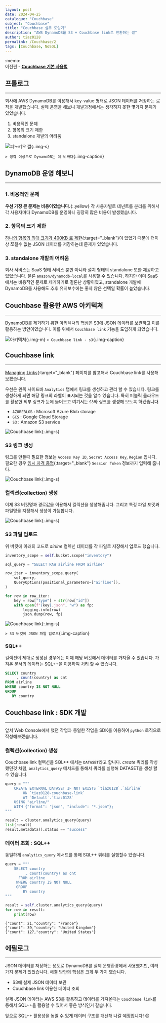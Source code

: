 ```yaml
---
layout: post
date: 2024-04-25
catalogue: "Couchbase"
subject: "Couchbase"
title: "Couchbase 실무 도입기"
description: "AWS DynamoDB를 S3 + Couchbase link로 전환하는 썰"
author: tiaz0128
permalink: /Couchbase/2
tags: [Couchbase, NoSQL]
---
```


<div class="callout">:memo:
  <div>
    <span>이전편 - </span>
    <a href="/Couchbase/1" target="_blank">
        <strong>Couchbase 기본 사용법</strong>
    </a>
  </div>
</div>

## 프롤로그

---


회사에 AWS DynamoDB를 이용해서 key-value 형태로 JSON 데이터를 저장하는 로직을 개발했습니다. 실제 운영을 해보니 개발과정에서는 생각하지 못한 몇가지 문제가 있었습니다.

1. 비용적인 문제
2. 항목의 크기 제한
3. standalone 개발의 어려움

![피노키오 짤](/assets/img/content/Couchbase/002/006.png){:.img-s}

`> 생각 이상으로 DynamoDB는 더 비싸다`{:.img-caption}

## DynamoDB 운영 해보니

---

### 1. 비용적인 문제

**우선 가장 큰 문제는 비용이였습니다.**{:.yellow} 각 사용자별로 테넌트를 분리를 위해서 각 사용자마다 DynamoDB를 운영하니 굉장히 많은 비용이 발생했습니다.

### 2. 항목의 크기 제한

[하나의 항목의 최대 크기가 400KB 로 제한](https://docs.aws.amazon.com/ko_kr/amazondynamodb/latest/developerguide/ServiceQuotas.html#limits-data-types){:target="_blank"}이 있었기 때문에 더이상 쪼갤수 없는 JSON 데이터를 저장하는데 문제가 있었습니다.

### 3. standalone 개발의 어려움

회사 서비스는 SaaS 형태 서비스 뿐만 아니라 설치 형태의 standalone 또한 제공하고 있었습니다. 물론 `amazon/dynamodb-local`를 사용할 수 있습니다. 하지만 이미 SaaS에서는 비용적인 문제로 제거하기로 결론난 상황이였고, standalone 개발에 DynamoDB를 사용해도 추후 유지보수에는 좋지 않은 선택일 확률이 높았습니다.

## Couchbase 활용한 AWS 아키텍쳐

---

DynamoDB를 제거하기 위한 아키텍쳐의 핵심은 S3에 JSON 데이터를 보관하고 이를 활용하는 방안이였습니다. 이를 위해서 `Couchbase link` 기능을 도입하게 되었습니다.

![아키텍쳐](/assets/img/content/Couchbase/002/005.png){:.img-m}
`> Couchbase link - s3`{:.img-caption}

## Couchbase link

---

[Managing Links](https://docs.couchbase.com/server/current/analytics/manage-links.html){:target="_blank"} 페이지를 참고해서 Couchbase link를 사용해보겠습니다.

우선은 왼쪽 사이드바 `Analytics` 탭에서 링크를 생성하고 관리 할 수 있습니다. 링크를 생성하게 되면 해당 링크의 라벨이 표시되는 것을 알수 있습니다. 특히 퍼블릭 클라우드를 활용한 외부 링크가 눈에 들어오고 여기서는 `S3`와 링크를 생성해 보도록 하겠습니다.

- `AZUREBLOB` : Microsoft Azure Blob storage
- `GCS` : Google Cloud Storage
- `S3` : Amazon S3 service

![Couchbase link](/assets/img/content/Couchbase/002/001.png){:.img-s}

### S3 링크 생성

링크를 만들때 필요한 정보는 `Access Key ID`, `Secret Access Key`, `Region` 입니다. 필요한 경우 [임시 자격 증명](/AWS/1){:target="_blank"} `Session Token` 정보까지 입력해 줍니다.

![Couchbase link](/assets/img/content/Couchbase/002/002.png){:.img-s}

### 컬렉션(collection) 생성

이제 S3 버킷명과 경로값을 이용해서 컬렉션을 생성해줍니다. 그리고 특정 파일 포맷과 파일명을 지정해서 생성이 가능합니다.

![Couchbase link](/assets/img/content/Couchbase/002/003.png){:.img-s}

### S3 파일 업로드

위 버킷에 아래의 코드로 *airline* 컬렉션 데이터를 각 파일로 저장해서 업로드 했습니다.

```python
inventory_scope = self.bucket.scope("inventory")

sql_query = "SELECT RAW airline FROM airline"

row_iter = inventory_scope.query(
    sql_query,
    QueryOptions(positional_parameters=["airline"]),
)

for row in row_iter:
    key = row["type"] + str(row["id"])
    with open(f"{key}.json", "w") as fp:
        logging.info(row)
        json.dump(row, fp)
```

![Couchbase link](/assets/img/content/Couchbase/002/004.png){:.img-s}

`> S3 버킷에 JSON 파일 업로드`{:.img-caption}

### SQL++

컬렉션이 제대로 생성된 경우에는 이제 해당 버킷에서 데이터를 가져올 수 있습니다. 가져온 문서의 데이터는 SQL++을 이용하여 처리 할 수 있습니다.

```sql
SELECT country
     , count(country) as cnt
FROM airline
WHERE country IS NOT NULL
GROUP 
   BY country
```

## Couchbase link : SDK 개발

---

앞서 Web Console에서 했던 작업과 동일한 작업을 SDK를 이용하여 `python` 로직으로 작성해보겠습니다.

### 컬렉션(collection) 생성

Couchbase link 컬렉션을 SQL++ 에서는 `DATASET`라고 합니다. _create_ 쿼리를 작성했던것 처럼, `analytics_query` 메서드를 통해서 쿼리를 실행해 DATASET을 생성 할수 있습니다.

```python
query = """
    CREATE EXTERNAL DATASET IF NOT EXISTS `tiaz0128`.`airline`
        ON `tiaz0128-couchbase-link` 
        AT `Default`.`tiaz0128` 
    USING "airline/"
    WITH {"format": "json", "include": "*.json"};
"""

result = cluster.analytics_query(query)
list(result)
result.metadata().status == "success"
```

### 데이터 조회 : SQL++

동일하게 `analytics_query` 메서드를 통해 SQL++ 쿼리를 실행할수 있습니다.

```python
query = """
    SELECT country
         , count(country) as cnt
      FROM airline
     WHERE country IS NOT NULL
     GROUP 
        BY country
"""

result = self.cluster.analytics_query(query)
for row in result:
    print(row)
```

```text
{"count": 21,"country": "France"}
{"count": 39,"country": "United Kingdom"}
{"count": 127,"country": "United States"}
```

## 에필로그

---

JSON 데이터를 저장하는 용도로 DynamoDB를 실제 운영환경에서 사용했지만, 여러가지 문제가 있었습니다. 해결 방안의 핵심은 크게 두 가지 였습니다.

- S3에 실제 JSON 데이터 보관
- Couchbase link 이용한 데이터 조회

실제 JSON 데이터는 AWS S3를 활용하고 데이터를 가져올때는 `Couchbase link`를 통해서 SQL++을 활용할 수 있어서 좋은 방식인거 같습니다.

앞으로 SQL++ 활용성을 높일 수 있게 데이터 구조를 개선해 나갈 예정입니다! 😊
